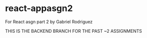 # react-appasgn2
 For React asgn part 2 by Gabriel Rodriguez

THIS IS THE BACKEND BRANCH FOR THE PAST ~2 ASSIGNMENTS
